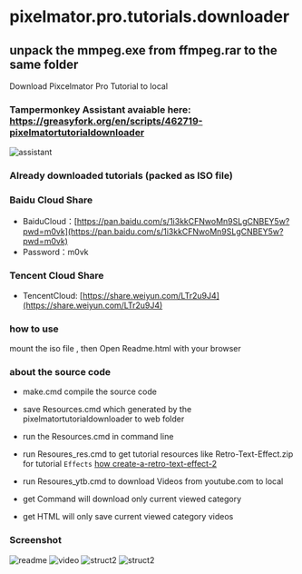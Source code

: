 # pixelmator.pro.tutorials.downloader


## unpack the mmpeg.exe from ffmpeg.rar to the same folder 

Download Pixcelmator Pro Tutorial to local


### Tampermonkey Assistant avaiable here: https://greasyfork.org/en/scripts/462719-pixelmatortutorialdownloader
![assistant](https://user-images.githubusercontent.com/1917297/228027130-d52eb51f-45e2-43b2-9bf8-fa8b999127d6.jpg)


### Already downloaded tutorials (packed as ISO file)

### Baidu Cloud Share
- BaiduCloud：[https://pan.baidu.com/s/1i3kkCFNwoMn9SLgCNBEY5w?pwd=m0vk](https://pan.baidu.com/s/1i3kkCFNwoMn9SLgCNBEY5w?pwd=m0vk)
- Password：m0vk

### Tencent Cloud Share
- TencentCloud: [https://share.weiyun.com/LTr2u9J4](https://share.weiyun.com/LTr2u9J4)

### how to use
mount the iso file , then Open Readme.html with your browser 


### about the source code
- make.cmd compile the source code
- save Resources.cmd which generated by the pixelmatortutorialdownloader to web folder
- run the Resources.cmd in command line
- run Resoures_res.cmd to get tutorial resources like Retro-Text-Effect.zip for tutorial `Effects` [how create-a-retro-text-effect-2](https://www.pixelmator.com/tutorials/how-create-a-retro-text-effect-2/)
- run Resoures_ytb.cmd to download Videos from youtube.com to local

- get Command will download only current viewed category 
- get HTML will only save current viewed category videos

### Screenshot

![readme](https://user-images.githubusercontent.com/1917297/228026300-13513c2f-cc40-493a-a254-aa7a2e32c22a.jpg)
![video](https://user-images.githubusercontent.com/1917297/228026368-45acdec1-7480-40bb-957f-512823edf8ef.jpg)
![struct2](https://user-images.githubusercontent.com/1917297/228328629-81b0dc34-52a1-4b79-9a9f-26d6c261a275.png)
![struct2](https://user-images.githubusercontent.com/1917297/228029953-71fe5a4c-4269-4a0f-89bd-399906c61b0b.jpg)


